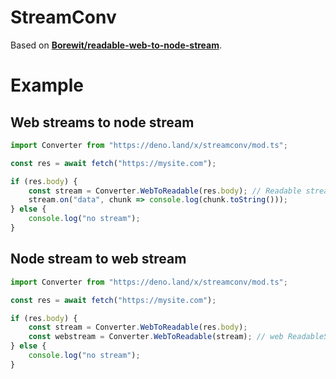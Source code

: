 # StreamConv
Based on **[Borewit/readable-web-to-node-stream](https://github.com/Borewit/readable-web-to-node-stream)**.

# Example
## Web streams to node stream

```js
import Converter from "https://deno.land/x/streamconv/mod.ts";

const res = await fetch("https://mysite.com");

if (res.body) {
    const stream = Converter.WebToReadable(res.body); // Readable stream instance
    stream.on("data", chunk => console.log(chunk.toString()));
} else {
    console.log("no stream");
}
```

## Node stream to web stream

```js
import Converter from "https://deno.land/x/streamconv/mod.ts";

const res = await fetch("https://mysite.com");

if (res.body) {
    const stream = Converter.WebToReadable(res.body);
    const webstream = Converter.WebToReadable(stream); // web ReadableStream instance
} else {
    console.log("no stream");
}
```